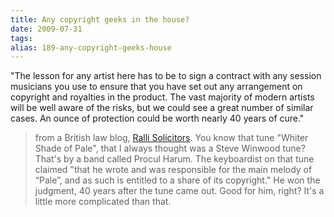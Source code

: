 ```yaml
---
title: Any copyright geeks in the house?
date: 2009-07-31
tags: 
alias: 189-any-copyright-geeks-house
---
```


"The lesson for any artist here has to be to sign a contract with any session musicians you use to ensure that you have set out any arrangement on copyright and royalties in the product. The vast majority of modern artists will be well aware of the risks, but we could see a great number of similar cases. An ounce of protection could be worth nearly 40 years of cure."

>  from a British law blog, [Ralli Solicitors](http://www.ralli.co.uk/news?news_id=398). You know that tune "Whiter Shade of Pale", that I always thought was a Steve Winwood tune? That's by a band called Procul Harum. The keyboardist on that tune claimed "that he wrote and was responsible for the main melody of “Pale”, and as such is entitled to a share of its copyright." He won the judgment, 40 years after the tune came out. Good for him, right? It's a little more complicated than that.